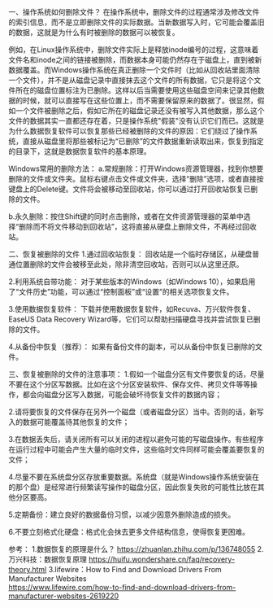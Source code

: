 一、操作系统如何删除文件？
在操作系统中，删除文件的过程通常涉及修改文件的索引信息，而不是立即删除文件的实际数据。当新数据写入时，它可能会覆盖旧的数据，这就是为什么有时被删除的数据可以被恢复。

例如，在Linux操作系统中，删除文件实际上是释放inode编号的过程，这意味着文件名和inode之间的链接被删除，而数据本身可能仍然存在于磁盘上，直到被新数据覆盖。而Windows操作系统在真正删除一个文件时（比如从回收站里面清除一个文件），并不是从磁盘记录中直接抹去这个文件的所有数据，它只是将这个文件所在的磁盘位置标注为已删除。这样以后当需要使用这些磁盘空间来记录其他数据的时候，就可以直接写在这些位置上，而不需要保留原来的数据了。很显然，假如一个文件被删除之后，假如它所在的磁盘记录还没有被写入其他数据，那么这个文件的数据其实一直都还存在着，只是操作系统"假装"没有认识它们而已。这就是为什么数据恢复软件可以恢复那些已经被删除的文件的原因：它们绕过了操作系统，直接从磁盘里将那些被标记为“已删除”的文件数据重新读取出来，恢复到指定的目录下，这就是数据恢复软件的基本原理。

Windows常用的删除方法：
a.常规删除：打开Windows资源管理器，找到你想要删除的文件或文件夹。鼠标右键点击文件或文件夹，选择“删除”选项，或者直接按键盘上的Delete键。文件将会被移动至回收站，你可以通过打开回收站恢复已删除的文件。

b.永久删除：按住Shift键的同时点击删除，或者在文件资源管理器的菜单中选择“删除而不将文件移动到回收站”，这将直接从硬盘上删除文件，不再经过回收站。

二、恢复被删除的文件
1.通过回收站恢复：
回收站是一个临时存储区，从硬盘普通位置删除的文件会被移至此处，除非清空回收站，否则可以从这里还原。

2.利用系统自带功能：
对于某些版本的Windows（如Windows 10），如果启用了“文件历史”功能，可以通过“控制面板”或“设置”的相关选项恢复文件。

3.使用数据恢复软件：
下载并使用数据恢复软件，如Recuva、万兴软件恢复、EaseUS Data Recovery Wizard等，它们可以帮助扫描硬盘寻找并尝试恢复已删除的文件。

4.从备份中恢复（推荐）： 
如果有备份文件的副本，可以从备份中恢复已删除的文件。

三、恢复被删除的文件的注意事项：
1.假如一个磁盘分区有文件要恢复的话，尽量不要在这个分区写数据。比如在这个分区安装软件、保存文件、拷贝文件等等操作，都会向磁盘分区写入数据，可能会破坏待恢复文件的数据内容；

2.请将要恢复的文件保存在另外一个磁盘（或者磁盘分区）当中。否则的话，新写入的数据可能覆盖待其他恢复的文件；

3.在数据丢失后，请关闭所有可以关闭的进程以避免可能的写磁盘操作。有些程序在运行过程中可能会产生大量的临时文件，这些临时文件同样可能会覆盖要恢复的文件；

4.尽量不要在系统盘分区存放重要数据。系统盘（就是Windows操作系统安装在的那个盘）是经常进行频繁读写操作的磁盘分区，因此恢复失败的可能性比放在其他分区要高。

5.定期备份：建立良好的数据备份习惯，以减少因意外删除造成的损失。

6.不要立刻格式化硬盘：格式化会抹去更多文件结构信息，使得恢复更困难。

参考：
1.数据恢复的原理是什么？
https://zhuanlan.zhihu.com/p/136748055
2.万兴科技：数据恢复原理 
https://huifu.wondershare.cn/faq/recovery-theory.html
3.lifewire：How to Find and Download Drivers From Manufacturer Websites  
https://www.lifewire.com/how-to-find-and-download-drivers-from-manufacturer-websites-2619220